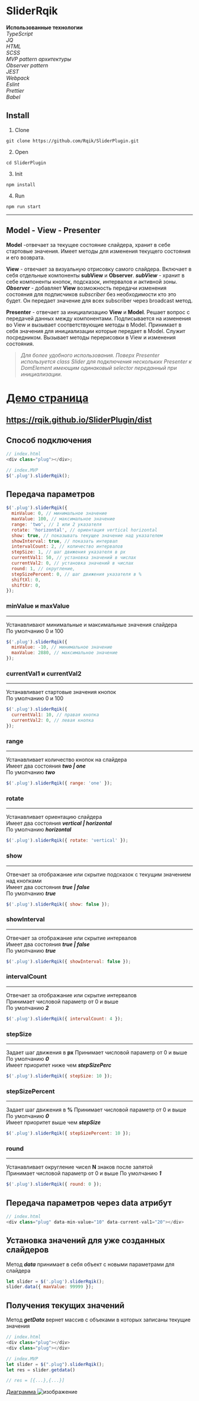 # **SliderRqik**

**Использованные технологии**  
_TypeScript_  
_JQ_  
_HTML_  
_SCSS_  
_MVP pattern архитектуры_  
_Observer pattern_  
_JEST_  
_Webpack_  
_Eslint_  
_Prettier_  
_Babel_

## **Install**

1. Clone

```console
git clone https://github.com/Rqik/SliderPlugin.git
```

2. Open

```console
cd SliderPlugin
```

3. Init

```console
npm install
```

4.  Run

```console
npm run start
```

---

## **Model - View - Presenter**

**Model** -отвечает за текущее состояние слайдера, хранит в себе стартовые значения. Имеет методы для изменения текущего состояния и его возврата.

**View** - отвечает за визуальную отрисовку самого слайдера. Включает в себя отдельные компоненты **subView** и **Observer**. _**subView**_ - хранит в себе компоненты кнопок, подсказок, интервалов и активной зоны. **_Observer_** - добавляет **View** возможность передачи изменения состояния для подписчиков _subscriber_ без необходимости кто это будет. Он передает значение для всех subscriber через broadcast метод.

**Presenter** - отвечает за инициализацию **View** и **Model**. Решает вопрос с передачей данных между компонентами. Подписывается на изменения во View и вызывает соответствующие методы в Model. Принимает в себя значения для инициализации которые передает в Model. Служит посредником. Вызывает методы перерисовки в View и изменения состояния.

> _Для более удобного использования. Поверх Presenter
> используется class Slider для подключения нескольких Presenter
> к DomElement имеющим одинаковый selector переданный при
> инициализации._

# [**Демо страница**](https://rqik.github.io/SliderPlugin/dist/)

## https://rqik.github.io/SliderPlugin/dist

## Способ подключения

```javascript
// index.html
<div class="plug"></div>;

// index.MVP
$('.plug').sliderRqik();
```

## Передача параметров

```javascript
$('.plug').sliderRqik({
  minValue: 0, // минимальное значение
  maxValue: 100, // максимальное значение
  range: 'two', // 1 или 2 указателя
  rotate: 'horizontal', // ориентация vertical horizontal
  show: true, // показывать текущее значение над указателем
  showInterval: true, // показать интервал
  intervalCount: 2, // количество интервалов
  stepSize: 1, // шаг движения указателя в px
  currentVal1: 50, // установка значений в числах
  currentVal2: 0, // установка значений в числах
  round: 1, // округление,
  stepSizePercent: 0, // шаг движения указателя в %
  shiftXl: 0,
  shiftXr: 0,
});
```

### minValue и maxValue

---

Устанавливают минимальные и максимальные значения слайдера  
По умолчанию 0 и 100

```javascript
$('.plug').sliderRqik({
  minValue: -10, // минимальное значение
  maxValue: 2880, // максимальное значение
});
```

### currentVal1 и currentVal2

---

Устанавливает стартовые значения кнопок  
По умолчанию 0 и 100

```javascript
$('.plug').sliderRqik({
  currentVal1: 10, // правая кнопка
  currentVal2: 0, // левая кнопка
});
```

### range

---

Устанавливает количество кнопок на слайдера  
Имеет два состояния **_two | one_**  
По умолчанию **_two_**

```javascript
$('.plug').sliderRqik({ range: 'one' });
```

### rotate

---

Устанавливает ориентацию слайдера  
Имеет два состояния **_vertical | horizontal_**  
По умолчанию **_horizontal_**

```javascript
$('.plug').sliderRqik({ rotate: 'vertical' });
```

### show

---

Отвечает за отображание или скрытие подсказок с текущим значением над кнопками  
Имеет два состояния **_true | false_**  
По умолчанию **_true_**

```javascript
$('.plug').sliderRqik({ show: false });
```

### showInterval

---

Отвечает за отображание или скрытие интервалов  
Имеет два состояния **_true | false_**  
По умолчанию **_true_**

```javascript
$('.plug').sliderRqik({ showInterval: false });
```

### intervalCount

---

Отвечает за отображание или скрытие интервалов  
Принимает числовой параметр от 0 и выше  
По умолчанию **_2_**

```javascript
$('.plug').sliderRqik({ intervalCount: 4 });
```

### stepSize

---

Задает шаг движения в **px**
Принимает числовой параметр от 0 и выше  
По умолчанию **_0_**  
Имеет приоритет ниже чем **_stepSizePerc_**

```javascript
$('.plug').sliderRqik({ stepSize: 10 });
```

### stepSizePercent

---

Задает шаг движения в **%**
Принимает числовой параметр от 0 и выше  
По умолчанию **_0_**  
Имеет приоритет выше чем **_stepSize_**

```javascript
$('.plug').sliderRqik({ stepSizePercent: 10 });
```

### round

---

Устанавливает округление чисел **N** знаков после запятой  
Принимает числовой параметр от 0 и выше
По умолчанию **_1_**

```javascript
$('.plug').sliderRqik({ round: 0 });
```

## Передача параметров через data атрибут

```javascript
// index.html
<div class="plug" data-min-value="10" data-current-val1="20"></div>
```

## Установка значений для уже созданных слайдеров

Метод **_data_** принимает в себя объект с новыми параметрами для слайдера

```javascript
let slider = $('.plug').sliderRqik();
slider.data({ maxValue: 99999 });
```

## Получения текущих значений

Метод **_getData_** вернет массив с объеками в которых записаны текущие значения

```javascript
// index.html
<div class="plug"></div>
<div class="plug"></div>

// index.MVP
let slider = $(".plug").sliderRqik();
let res = slider.getdata()

// res = [{...},{...}]
```

[ Диаграмма ](https://viewer.diagrams.net/?highlight=0000ff&edit=_blank&layers=1&nav=1#R7Z1dc9o4FIZ%2FDTO7F%2B3Ylg3mMkDStEvaTJLpplc7Aiug1liMLL7661e2ZYwROAqxcLKrTmeKD8c20vMe6ejDbgv0Z%2BtPFM6nNyRAYcuxgnULDFqOY1vA5%2F8klk1m8VxhmFAcCKfCcI9%2Fo%2FxMYV3gAMUlR0ZIyPC8bByTKEJjVrJBSsmq7PZEwvJd53CCJMP9GIay9W8csGlm9Z1OYb9GeDLN72y3u9k3M5g7i5LEUxiQ1Y4JXLZAnxLCsk%2BzdR%2BFSeXl9XJ9ZQ36F%2BDrsnv1469%2FRo%2Fr4Bv7kF3s6iWnbItAUcROvvRiePc1JsOLL%2FDXwy2eDIY2wuIUawnDhaivW4pifhtERaHZJq%2FJeIVnIYz4Ue%2BJROxefGPzYxjiScQ%2Fj7MzQW%2BJKMMcwoX4gpE5t46nOAyGcEMWSTFiBse%2F8qPelFD8m18WhuKa%2FGvKhJ6cdsnjPjmTmy1u5T%2BX%2B9zmdWPvmW7guuQ4hDEThjEJQziP8WhbjBmkExz1CGNkJpwUq14gSoqN1jvCEyg%2BITJDjG64i%2FjWFzUvosruiuNVoVG7LWzTXX22XREbIi4m20sX7PkHgf8FUuhKUphljcGeDHgBWYqHkl%2BoT0LCeQ8ikukCh%2BGeKZdGiJ7YUWHEczjG0WSY%2BgzcwnInSp6YCD%2F3KUwjcIqDAEUJVMIggxnBBNec4IilNeP1%2BF9egX3ro9fy%2BA%2Fv82O7OOZ%2FE3fK%2BiTiZYE45Yu4PFYokcgB8pUR9Dx5gZprWYl07lc7aFsCvcRo1UruB%2BxC8wZ5bcg9p2HkjoRcYhzilF3GOO8p7ZMAzziqEBVEHxLggw%2B2RB3I1MEBwiEcofCWxJhhklyfZr575JuC2%2FHV4Pqa2LqeBDdejOIxxSNkglofd7%2FxdlxuyD9HmBnQNYO2bX3NNxn9TAY9jpW2cUVv%2FLEihGNx%2BTgOYmEK4mC3Wa%2BUDdgprJCZEUt9YgGK3cEJYuGHQi8v6R6kRuJ7mu2Zwd3ZBnega6tqQleScCBH4KGFTF9RHf6uMvm3MrhzZNLfRjGiywMTOgb262Cfc1j3OOyM5vTu8%2BWXVWce9566Px6GH9oS696CN2%2BRIV0zadUxnjbSclT3FzQp5ffUYnjXy9u23Ibb8Y4E%2FD7EgWnE60cNFGfetcV2vlJWGsfzTJsfG9p10%2FaaTtDkPluCbKZiT6XrK2ZkuoZZQB5towDz0bQZa2mgrbpmqi2WgZyWpZN3I5OFaxlc20033g4wwM8J3D3jCPvwGosM%2FObgrggzf1rj%2FKkLyhOoyjrYLtXULwS5ZzczqAoxvw2g9zOFasu9uknRa8OrOmmqK0V3TIp%2BRtrtplN0Wx5vp%2B22mD41xOsm3vy2GF8ifr8YmUXvMy96d2zF0N%2FumKh%2FeC7HvplYVYx7Xxn%2FW0nbwIG4T5dM7mA0MV177cAb39QM5DUysyiqk%2Fg5V8EP%2F2T5GRWz4UEP6%2BZXwB15WVTCbIbhJ%2FNVXfbWNg6Xk7PLJS%2Fl0d1qJlmvMVkHdjlbd%2FOlrGezdc%2FSJQi5O8%2B1EEtiMO374WB6P%2Bm6I6frpnmvDW%2FTs6xA7rx3nmgxwVwvbdVZVqCr7Qbyo2gjSmAwTro7g7tm3Kr7XrThduRx2CIy8a0NuO00TRzIxI%2FsRzZpur45dU9RBvq2Qbhyv379cDP8SpJ3%2FJi4r4z7bQy9nyTdlbc%2FHX8%2FkMH9StyNz6i7chpnxmS14W38RSHOAbq8uBa%2F%2FJQEf7DNHP3ZAhfcknw08V23AM65NeLgk0aWxBQFE5SnaLxKpmRCIhheFlZe0YsoQIGo5sJnSNJoTYL1J2JsI3IwuGAkycLYrMjQdlsK58XZUkwWdIyqdC06KZ4JTlAVMVH8pMyVuCgKIcPLXafDMMSpt4n2duZW9zavOntJefY7xUkF0QtK4WbHTSj66G3a5dvYYtvilZq7Y1mV7r5d5c4%2FZD%2B30OK2%2Fk6Xp9zZnEGeXIN08yjOTw9%2BJAe8rRCHg%2FXul4ONONIu6%2Fxlmc%2Bp2qtb1a9qYsB7YlgzMU%2BRWL7SobshcjpeKYjdtqfUEtUVz%2B7%2FWAsdRS3ku5Zq1sIrOxNPPMio2Jl0Ot6efjT0Dp0m1HS6Kqpe4%2FC8KvS0EC9Vhbc%2F%2FeRXqmLP3bds%2Farw%2FwOqaCuqIt%2F%2B1LAq9vJbVzx0fUwVe%2B6%2B0%2F7Y3fnj69dI%2FqLEdy2SfMPG821H%2B02oROpS2tUDjn3%2FtngP%2B3FZvc6%2F45b8NSmvkSGN9qFJV7XBAnVL8fibEYv38Gfwiv%2FNAFz%2BCw%3D%3D)
![изображение](src/demo/assets/img/diagramm.png)
